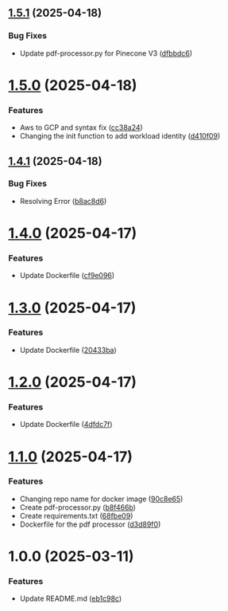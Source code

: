 ## [1.5.1](https://github.com/csye7125-sp25-team05/trace-processor/compare/v1.5.0...v1.5.1) (2025-04-18)


### Bug Fixes

* Update pdf-processor.py for Pinecone V3 ([dfbbdc6](https://github.com/csye7125-sp25-team05/trace-processor/commit/dfbbdc6a604dcf9c62682f55bcc9bd30b0c453c2))

# [1.5.0](https://github.com/csye7125-sp25-team05/trace-processor/compare/v1.4.1...v1.5.0) (2025-04-18)


### Features

* Aws to GCP and syntax fix ([cc38a24](https://github.com/csye7125-sp25-team05/trace-processor/commit/cc38a2409fe6082ff23fc8ae2664ac9681a15bfa))
* Changing the init function to add workload identity ([d410f09](https://github.com/csye7125-sp25-team05/trace-processor/commit/d410f0925e956ea915f5e61708d72c2a5b290a86))

## [1.4.1](https://github.com/csye7125-sp25-team05/trace-processor/compare/v1.4.0...v1.4.1) (2025-04-18)


### Bug Fixes

* Resolving Error ([b8ac8d6](https://github.com/csye7125-sp25-team05/trace-processor/commit/b8ac8d68265c0d8acb7405df75785e91594ea74b))

# [1.4.0](https://github.com/csye7125-sp25-team05/trace-processor/compare/v1.3.0...v1.4.0) (2025-04-17)


### Features

* Update Dockerfile ([cf9e096](https://github.com/csye7125-sp25-team05/trace-processor/commit/cf9e0961988dc33bc472451da6026736f2a0bb5a))

# [1.3.0](https://github.com/csye7125-sp25-team05/trace-processor/compare/v1.2.0...v1.3.0) (2025-04-17)


### Features

* Update Dockerfile ([20433ba](https://github.com/csye7125-sp25-team05/trace-processor/commit/20433ba55608461e013ce2671c17112d730828c6))

# [1.2.0](https://github.com/csye7125-sp25-team05/trace-processor/compare/v1.1.0...v1.2.0) (2025-04-17)


### Features

* Update Dockerfile ([4dfdc7f](https://github.com/csye7125-sp25-team05/trace-processor/commit/4dfdc7fb33d50f470074273bf8f72fd37b4155bc))

# [1.1.0](https://github.com/csye7125-sp25-team05/trace-processor/compare/v1.0.0...v1.1.0) (2025-04-17)


### Features

* Changing repo name for docker image ([90c8e65](https://github.com/csye7125-sp25-team05/trace-processor/commit/90c8e654a7db3aea86838e337d6258d50ed461d7))
* Create pdf-processor.py ([b8f466b](https://github.com/csye7125-sp25-team05/trace-processor/commit/b8f466b22ce991bfb968de6a7faf6fe8bb0b850d))
* Create requirements.txt ([68fbe09](https://github.com/csye7125-sp25-team05/trace-processor/commit/68fbe0921bfcd34391ed2635ca0a37d512f311c5))
* Dockerfile for the pdf processor ([d3d89f0](https://github.com/csye7125-sp25-team05/trace-processor/commit/d3d89f03c8cfbd95667c3b11f3b67a98ad19c072))

# 1.0.0 (2025-03-11)


### Features

* Update README.md ([eb1c98c](https://github.com/csye7125-sp25-team05/trace-processor/commit/eb1c98c7cb4ef0a8f7e1898e83d4fc7a119b2acc))
